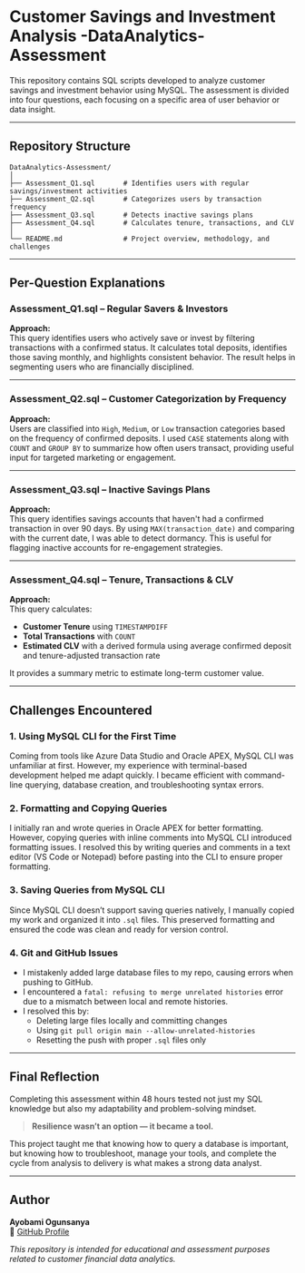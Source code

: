 # Customer Savings and Investment Analysis -DataAnalytics-Assessment

This repository contains SQL scripts developed to analyze customer savings and investment behavior using MySQL. The assessment is divided into four questions, each focusing on a specific area of user behavior or data insight.

---

## Repository Structure

```
DataAnalytics-Assessment/
│
├── Assessment_Q1.sql       # Identifies users with regular savings/investment activities
├── Assessment_Q2.sql       # Categorizes users by transaction frequency
├── Assessment_Q3.sql       # Detects inactive savings plans
├── Assessment_Q4.sql       # Calculates tenure, transactions, and CLV
│
└── README.md               # Project overview, methodology, and challenges
```

---

## Per-Question Explanations

### **Assessment_Q1.sql** – Regular Savers & Investors
**Approach:**  
This query identifies users who actively save or invest by filtering transactions with a confirmed status. It calculates total deposits, identifies those saving monthly, and highlights consistent behavior. The result helps in segmenting users who are financially disciplined.

---

### **Assessment_Q2.sql** – Customer Categorization by Frequency
**Approach:**  
Users are classified into `High`, `Medium`, or `Low` transaction categories based on the frequency of confirmed deposits. I used `CASE` statements along with `COUNT` and `GROUP BY` to summarize how often users transact, providing useful input for targeted marketing or engagement.

---

### **Assessment_Q3.sql** – Inactive Savings Plans
**Approach:**  
This query identifies savings accounts that haven't had a confirmed transaction in over 90 days. By using `MAX(transaction_date)` and comparing with the current date, I was able to detect dormancy. This is useful for flagging inactive accounts for re-engagement strategies.

---

### **Assessment_Q4.sql** – Tenure, Transactions & CLV
**Approach:**  
This query calculates:
- **Customer Tenure** using `TIMESTAMPDIFF`
- **Total Transactions** with `COUNT`
- **Estimated CLV** with a derived formula using average confirmed deposit and tenure-adjusted transaction rate

It provides a summary metric to estimate long-term customer value.

---

## Challenges Encountered

### 1. **Using MySQL CLI for the First Time**
Coming from tools like Azure Data Studio and Oracle APEX, MySQL CLI was unfamiliar at first. However, my experience with terminal-based development helped me adapt quickly. I became efficient with command-line querying, database creation, and troubleshooting syntax errors.

### 2. **Formatting and Copying Queries**
I initially ran and wrote queries in Oracle APEX for better formatting. However, copying queries with inline comments into MySQL CLI introduced formatting issues. I resolved this by writing queries and comments in a text editor (VS Code or Notepad) before pasting into the CLI to ensure proper formatting.

### 3. **Saving Queries from MySQL CLI**
Since MySQL CLI doesn’t support saving queries natively, I manually copied my work and organized it into `.sql` files. This preserved formatting and ensured the code was clean and ready for version control.

### 4. **Git and GitHub Issues**
- I mistakenly added large database files to my repo, causing errors when pushing to GitHub.
- I encountered a `fatal: refusing to merge unrelated histories` error due to a mismatch between local and remote histories.
- I resolved this by:
  - Deleting large files locally and committing changes
  - Using `git pull origin main --allow-unrelated-histories`
  - Resetting the push with proper `.sql` files only

---

## Final Reflection

Completing this assessment within 48 hours tested not just my SQL knowledge but also my adaptability and problem-solving mindset.  
> **Resilience wasn’t an option — it became a tool.**

This project taught me that knowing how to query a database is important, but knowing how to troubleshoot, manage your tools, and complete the cycle from analysis to delivery is what makes a strong data analyst.

---

## Author

**Ayobami Ogunsanya**  
🔗 [GitHub Profile](https://github.com/AyoBankole)

*This repository is intended for educational and assessment purposes related to customer financial data analytics.*
